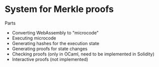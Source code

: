 # System for Merkle proofs

Parts
 * Converting WebAssembly to "microcode"
 * Executing microcode
 * Generating hashes for the execution state
 * Generating proofs for state changes
 * Checking proofs (only in OCaml, need to be implemented in Solidity)
 * Interactive proofs (not implemented)

